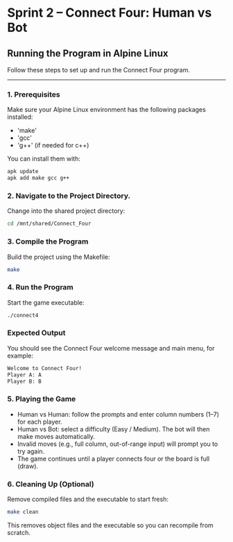 # Sprint 2 – Connect Four: Human vs Bot

## Running the Program in Alpine Linux

Follow these steps to set up and run the Connect Four program.

---

### 1. Prerequisites

Make sure your Alpine Linux environment has the following packages installed:

- 'make'
- 'gcc'
- 'g++' (if needed for c++)

You can install them with:

```sh
apk update
apk add make gcc g++
```

### 2. Navigate to the Project Directory.

Change into the shared project directory:

```sh
cd /mnt/shared/Connect_Four
```

### 3. Compile the Program

Build the project using the Makefile:

```sh
make
```

### 4. Run the Program

Start the game executable:

```sh
./connect4
```

### Expected Output

You should see the Connect Four welcome message and main menu, for example:

```txt
Welcome to Connect Four!
Player A: A
Player B: B
```

### 5. Playing the Game

- Human vs Human: follow the prompts and enter column numbers (1–7) for each player.
- Human vs Bot: select a difficulty (Easy / Medium). The bot will then make moves automatically.
- Invalid moves (e.g., full column, out-of-range input) will prompt you to try again.
- The game continues until a player connects four or the board is full (draw).

### 6. Cleaning Up (Optional)

Remove compiled files and the executable to start fresh:

```sh
make clean
```

This removes object files and the executable so you can recompile from scratch.
